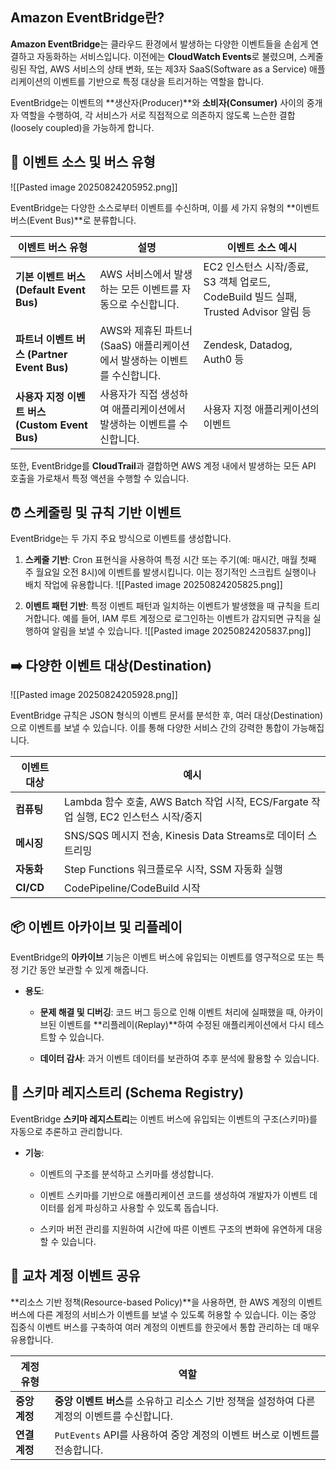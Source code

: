 ## Amazon EventBridge란?

**Amazon EventBridge**는 클라우드 환경에서 발생하는 다양한 이벤트들을 손쉽게 연결하고 자동화하는 서비스입니다. 이전에는 **CloudWatch Events**로 불렸으며, 스케줄링된 작업, AWS 서비스의 상태 변화, 또는 제3자 SaaS(Software as a Service) 애플리케이션의 이벤트를 기반으로 특정 대상을 트리거하는 역할을 합니다.

EventBridge는 이벤트의 **생산자(Producer)**와 **소비자(Consumer)** 사이의 중개자 역할을 수행하여, 각 서비스가 서로 직접적으로 의존하지 않도록 느슨한 결합(loosely coupled)을 가능하게 합니다.

## 📡 이벤트 소스 및 버스 유형

![[Pasted image 20250824205952.png]]

EventBridge는 다양한 소스로부터 이벤트를 수신하며, 이를 세 가지 유형의 **이벤트 버스(Event Bus)**로 분류합니다.

|이벤트 버스 유형|설명|이벤트 소스 예시|
|---|---|---|
|**기본 이벤트 버스 (Default Event Bus)**|AWS 서비스에서 발생하는 모든 이벤트를 자동으로 수신합니다.|EC2 인스턴스 시작/종료, S3 객체 업로드, CodeBuild 빌드 실패, Trusted Advisor 알림 등|
|**파트너 이벤트 버스 (Partner Event Bus)**|AWS와 제휴된 파트너(SaaS) 애플리케이션에서 발생하는 이벤트를 수신합니다.|Zendesk, Datadog, Auth0 등|
|**사용자 지정 이벤트 버스 (Custom Event Bus)**|사용자가 직접 생성하여 애플리케이션에서 발생하는 이벤트를 수신합니다.|사용자 지정 애플리케이션의 이벤트|

또한, EventBridge를 **CloudTrail**과 결합하면 AWS 계정 내에서 발생하는 모든 API 호출을 가로채서 특정 액션을 수행할 수 있습니다.

## ⏰ 스케줄링 및 규칙 기반 이벤트

EventBridge는 두 가지 주요 방식으로 이벤트를 생성합니다.

1. **스케줄 기반**: Cron 표현식을 사용하여 특정 시간 또는 주기(예: 매시간, 매월 첫째 주 월요일 오전 8시)에 이벤트를 발생시킵니다. 이는 정기적인 스크립트 실행이나 배치 작업에 유용합니다.
	![[Pasted image 20250824205825.png]]
    
2. **이벤트 패턴 기반**: 특정 이벤트 패턴과 일치하는 이벤트가 발생했을 때 규칙을 트리거합니다. 예를 들어, IAM 루트 계정으로 로그인하는 이벤트가 감지되면 규칙을 실행하여 알림을 보낼 수 있습니다.
	![[Pasted image 20250824205837.png]]


## ➡️ 다양한 이벤트 대상(Destination)

![[Pasted image 20250824205928.png]]

EventBridge 규칙은 JSON 형식의 이벤트 문서를 분석한 후, 여러 대상(Destination)으로 이벤트를 보낼 수 있습니다. 이를 통해 다양한 서비스 간의 강력한 통합이 가능해집니다.

|이벤트 대상|예시|
|---|---|
|**컴퓨팅**|Lambda 함수 호출, AWS Batch 작업 시작, ECS/Fargate 작업 실행, EC2 인스턴스 시작/중지|
|**메시징**|SNS/SQS 메시지 전송, Kinesis Data Streams로 데이터 스트리밍|
|**자동화**|Step Functions 워크플로우 시작, SSM 자동화 실행|
|**CI/CD**|CodePipeline/CodeBuild 시작|

## 📦 이벤트 아카이브 및 리플레이

EventBridge의 **아카이브** 기능은 이벤트 버스에 유입되는 이벤트를 영구적으로 또는 특정 기간 동안 보관할 수 있게 해줍니다.

- **용도**:
    
    - **문제 해결 및 디버깅**: 코드 버그 등으로 인해 이벤트 처리에 실패했을 때, 아카이브된 이벤트를 **리플레이(Replay)**하여 수정된 애플리케이션에서 다시 테스트할 수 있습니다.
    
    - **데이터 감사**: 과거 이벤트 데이터를 보관하여 추후 분석에 활용할 수 있습니다.


## 🧩 스키마 레지스트리 (Schema Registry)

EventBridge **스키마 레지스트리**는 이벤트 버스에 유입되는 이벤트의 구조(스키마)를 자동으로 추론하고 관리합니다.

- **기능**:
    
    - 이벤트의 구조를 분석하고 스키마를 생성합니다.
    
    - 이벤트 스키마를 기반으로 애플리케이션 코드를 생성하여 개발자가 이벤트 데이터를 쉽게 파싱하고 사용할 수 있도록 돕습니다.
    
    - 스키마 버전 관리를 지원하여 시간에 따른 이벤트 구조의 변화에 유연하게 대응할 수 있습니다.


## 🤝 교차 계정 이벤트 공유

**리소스 기반 정책(Resource-based Policy)**을 사용하면, 한 AWS 계정의 이벤트 버스에 다른 계정의 서비스가 이벤트를 보낼 수 있도록 허용할 수 있습니다. 이는 중앙 집중식 이벤트 버스를 구축하여 여러 계정의 이벤트를 한곳에서 통합 관리하는 데 매우 유용합니다.

|계정 유형|역할|
|---|---|
|**중앙 계정**|**중앙 이벤트 버스**를 소유하고 리소스 기반 정책을 설정하여 다른 계정의 이벤트를 수신합니다.|
|**연결 계정**|`PutEvents` API를 사용하여 중앙 계정의 이벤트 버스로 이벤트를 전송합니다.|
